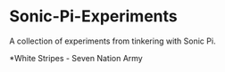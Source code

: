 # Sonic-Pi-Experiments
A collection of experiments from tinkering with Sonic Pi.

*White Stripes - Seven Nation Army
